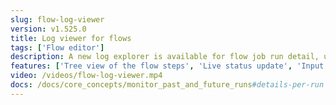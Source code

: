 ```yaml
---
slug: flow-log-viewer
version: v1.525.0
title: Log viewer for flows
tags: ['Flow editor']
description: A new log explorer is available for flow job run detail, under the tab 'Logs', allowing fast exploration of steps logs.
features: ['Tree view of the flow steps', 'Live status update', 'Input and result of each step']
video: /videos/flow-log-viewer.mp4
docs: /docs/core_concepts/monitor_past_and_future_runs#details-per-run
---
```

